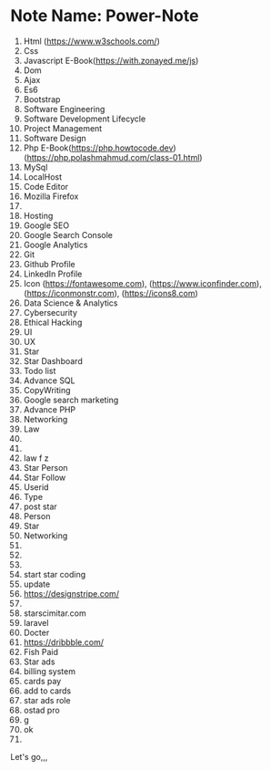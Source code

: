 # Note Name: Power-Note
1. Html (https://www.w3schools.com/)
2. Css 
3. Javascript E-Book(https://with.zonayed.me/js)
4. Dom
5. Ajax
6. Es6
7. Bootstrap
8. Software Engineering
9. Software Development Lifecycle
10. Project Management
11. Software Design
12. Php E-Book(https://php.howtocode.dev) (https://php.polashmahmud.com/class-01.html)
13. MySql
14. LocalHost
15. Code Editor
16. Mozilla Firefox
17. 
18. Hosting
19. Google SEO                                                                                                                
20. Google Search Console
21. Google Analytics
22. Git
23. Github Profile
24. LinkedIn Profile
25. Icon (https://fontawesome.com), (https://www.iconfinder.com), (https://iconmonstr.com), (https://icons8.com)
26. Data Science & Analytics
27. Cybersecurity
28. Ethical Hacking
29. UI 
30. UX
31. Star 
32. Star Dashboard 
33. Todo list
34. Advance SQL 
35. CopyWriting
36. Google search marketing 
37. Advance PHP 
38. Networking
39. Law
40. 
41. 
42. law f z
43. Star Person
44. Star Follow
46. Userid
47. Type
48. post star
49.  Person
50.  Star
51.  Networking
52. 
53.  
54.  
55.  start star coding
56. update
57. https://designstripe.com/
58.  
59. starscimitar.com
60. laravel
61. Docter
62. https://dribbble.com/
63. Fish Paid
64. Star ads
65. billing system 
66. cards pay
67. add to cards
68. star ads role
69. ostad pro
70. g
71. ok
72. 

 

Let's go,,,
